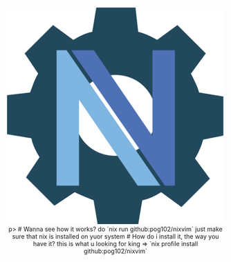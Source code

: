 <p align="center">
    <img src="./assets/nixvim_cog.svg" alt="nixvim">
p>
# Wanna see how it works?
do `nix run github:pog102/nixvim` just make sure that nix is installed on yuor system
# How do i install it, the way you have it?
this is what u looking for king ⇒ `nix profile install github:pog102/nixvim`
